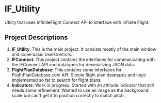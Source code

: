 # IF_Utility
Utility that uses InfiniteFlight Connect API to interface with Infinite Flight.


## Project Descriptions
1. **IF_Utility**: 
This is the main project. It consists mostly of the main window and some basic UserControls.
2. **IFConnect**:
This project contains the interfaces for communicating with the IFConnect API and datatypes for deserializing JSON data.
3. **FlightPlanDatabase**:
This contains some interfaces for FlightPlanDatabase.com API. Simple flight plan datatypes and logic implemented so far to search for flight plans.
4. **Indicators**:
Work in progress. Started with an attitude indicator that still needs some refinement. 
Wanted to use an image as the background scale but can't get it to position correctly to match pitch.

